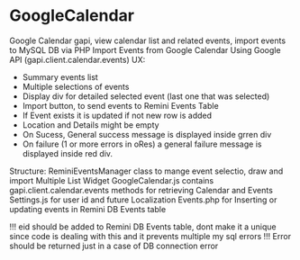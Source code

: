 # GoogleCalendar
Google Calendar gapi, view calendar list and related events, import events to MySQL DB via PHP
Import Events from Google Calendar
Using Google API (gapi.client.calendar.events)
UX:
- Summary events list
- Multiple selections of events
- Display div for detailed selected event (last one that was selected)
- Import button, to send events to Remini Events Table
- If Event exists it is updated if not new row is added
- Location and Details might be empty
- On Sucess, General success message is displayed inside grren div
- On failure (1 or more errors in oRes) a general failure message is displayed inside red div.

Structure:
ReminiEventsManager class to mange event selectio, draw and import
Multiple List Widget 
GoogleCalendar.js contains gapi.client.calendar.events methods for retrieving Calendar and Events
Settings.js for user id and future Localization
Events.php for Inserting or updating events in Remini DB Events table

!!! eid should be added to Remini DB Events table, dont make it a unique since code is dealing with this and it prevents multiple my sql errors
!!! Error should be returned just in a case of DB connection error
